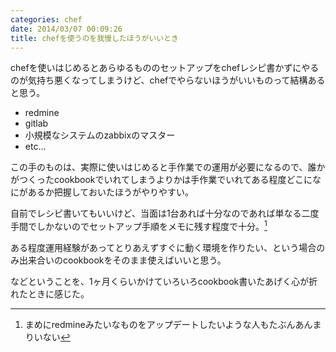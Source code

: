 ```yaml
---
categories: chef
date: 2014/03/07 00:09:26
title: chefを使うのを我慢したほうがいいとき
---
```


chefを使いはじめるとあらゆるもののセットアップをchefレシピ書かずにやるのが気持ち悪くなってしまうけど、chefでやらないほうがいいものって結構あると思う。

* redmine
* gitlab
* 小規模なシステムのzabbixのマスター
* etc...


この手のものは、実際に使いはじめると手作業での運用が必要になるので、誰かがつくったcookbookでいれてしまうよりかは手作業でいれてある程度どこになにがあるか把握しておいたほうがやりやすい。

自前でレシピ書いてもいいけど、当面は1台あれば十分なのであれば単なる二度手間でしかないのでセットアップ手順をメモに残す程度で十分。[^1] 

ある程度運用経験があってとりあえずすぐに動く環境を作りたい、という場合のみ出来合いのcookbookをそのまま使えばいいと思う。

などということを、1ヶ月くらいかけていろいろcookbook書いたあげく心が折れたときに感じた。

[^1]: まめにredmineみたいなものをアップデートしたいような人もたぶんあんまりいない
